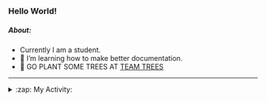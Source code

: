### Hello World!

##### About:
- Currently I am a student.
- 🌱 I’m learning how to make better documentation.
- 🌱 GO PLANT SOME TREES AT [TEAM TREES](https://teamtrees.org/)

---
<details>
  <summary>:zap: My Activity:</summary>
  
<!--START_SECTION:waka-->
![Code Time](http://img.shields.io/badge/Code%20Time-1%2C172%20hrs%208%20mins-blue)

**I'm a Night 🦉** 

```text
🌞 Morning                1911 commits        ███░░░░░░░░░░░░░░░░░░░░░░   10.11 % 
🌆 Daytime                6423 commits        ████████░░░░░░░░░░░░░░░░░   33.99 % 
🌃 Evening                5406 commits        ███████░░░░░░░░░░░░░░░░░░   28.60 % 
🌙 Night                  5159 commits        ███████░░░░░░░░░░░░░░░░░░   27.30 % 
```
📅 **I'm Most Productive on Wednesday** 

```text
Monday                   2655 commits        ████░░░░░░░░░░░░░░░░░░░░░   14.05 % 
Tuesday                  2585 commits        ███░░░░░░░░░░░░░░░░░░░░░░   13.68 % 
Wednesday                4415 commits        ██████░░░░░░░░░░░░░░░░░░░   23.36 % 
Thursday                 2443 commits        ███░░░░░░░░░░░░░░░░░░░░░░   12.93 % 
Friday                   1979 commits        ███░░░░░░░░░░░░░░░░░░░░░░   10.47 % 
Saturday                 1654 commits        ██░░░░░░░░░░░░░░░░░░░░░░░   08.75 % 
Sunday                   3168 commits        ████░░░░░░░░░░░░░░░░░░░░░   16.76 % 
```


📊 **This Week I Spent My Time On** 

```text
🔥 Editors: 
IntelliJ                 3 hrs 49 mins       █████████████░░░░░░░░░░░░   52.61 % 
VS Code                  3 hrs 26 mins       ████████████░░░░░░░░░░░░░   47.39 % 

🐱‍💻 Projects: 
intro                    3 hrs 41 mins       █████████████░░░░░░░░░░░░   50.83 % 
iris-flower-ml           3 hrs 23 mins       ████████████░░░░░░░░░░░░░   46.63 % 
android-demo             7 mins              ░░░░░░░░░░░░░░░░░░░░░░░░░   01.78 % 
Unknown Project          3 mins              ░░░░░░░░░░░░░░░░░░░░░░░░░   00.76 % 
```


 Last Updated on 30/08/2023 14:11:51 UTC
<!--END_SECTION:waka-->
</details>

